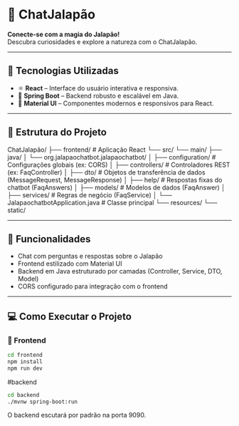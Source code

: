 # 🌿 ChatJalapão

**Conecte-se com a magia do Jalapão!**  
Descubra curiosidades e explore a natureza com o ChatJalapão.

---

## 🚀 Tecnologias Utilizadas

- ⚛️ **React** – Interface do usuário interativa e responsiva.
- 🌱 **Spring Boot** – Backend robusto e escalável em Java.
- 🎨 **Material UI** – Componentes modernos e responsivos para React.

---

## 📁 Estrutura do Projeto
ChatJalapão/
├── frontend/ # Aplicação React
└── src/
└── main/
├── java/
│ └── org.jalapaochatbot.jalapaochatbot/
│ ├── configuration/ # Configurações globais (ex: CORS)
│ ├── controllers/ # Controladores REST (ex: FaqController)
│ ├── dto/ # Objetos de transferência de dados (MessageRequest, MessageResponse)
│ ├── help/ # Respostas fixas do chatbot (FaqAnswers)
│ ├── models/ # Modelos de dados (FaqAnswer)
│ ├── services/ # Regras de negócio (FaqService)
│ └── JalapaochatbotApplication.java # Classe principal
└── resources/
└── static/ 



---

## 🔗 Funcionalidades

- Chat com perguntas e respostas sobre o Jalapão
- Frontend estilizado com Material UI
- Backend em Java estruturado por camadas (Controller, Service, DTO, Model)
- CORS configurado para integração com o frontend

---

## 💻 Como Executar o Projeto

### 🔹 Frontend

```bash
cd frontend
npm install
npm run dev
```

#backend
```bash
cd backend
./mvnw spring-boot:run
```

O backend escutará por padrão na porta 9090.